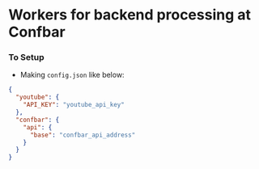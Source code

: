 # Workers for backend processing at Confbar

### To Setup

- Making `config.json` like below:


```json
{
  "youtube": {
    "API_KEY": "youtube_api_key"
  },
  "confbar": {
    "api": {
      "base": "confbar_api_address"
    }
  }
}

```

